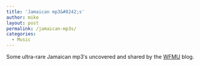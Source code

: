 ```yaml
---
title: 'Jamaican mp3&#8242;s'
author: mike
layout: post
permalink: /jamaican-mp3s/
categories:
  - Music
---
```

Some ultra-rare Jamaican mp3&#8242;s uncovered and shared by the [WFMU][1] blog.

 [1]: http://blog.wfmu.org/freeform/2006/07/somem_ultrarare.html
